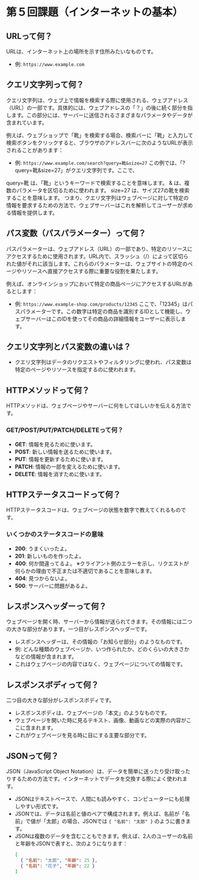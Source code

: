 # 第５回課題（インターネットの基本）

## URLって何？

URLは、インターネット上の場所を示す住所みたいなものです。

- 例: `https://www.example.com`

## クエリ文字列って何？

クエリ文字列は、ウェブ上で情報を検索する際に使用される、ウェブアドレス（URL）の一部です。具体的には、ウェブアドレスの「？」の後に続く部分を指します。この部分には、サーバーに送信されるさまざまなパラメータやデータが含まれています。

例えば、ウェブショップで「靴」を検索する場合、検索バーに「靴」と入力して検索ボタンをクリックすると、ブラウザのアドレスバーに次のようなURLが表示されることがあります：

- 例: `https://www.example.com/search?query=靴&size=27`
  この例では、「?query=靴&size=27」がクエリ文字列です。ここで、

query=靴 は、「靴」というキーワードで検索することを意味します。
& は、複数のパラメータを区切るために使われます。
size=27 は、サイズ27の靴を検索することを意味します。
つまり、クエリ文字列はウェブページに対して特定の情報を要求するための方法で、ウェブサーバーはこれを解析してユーザーが求める情報を提供します。

## パス変数（パスパラメーター）って何？

パスパラメーターは、ウェブアドレス（URL）の一部であり、特定のリソースにアクセスするために使用されます。URL内で、スラッシュ（/）によって区切られた値がそれに該当します。これらのパラメーターは、ウェブサイトの特定のページやリソースへ直接アクセスする際に重要な役割を果たします。

例えば、オンラインショップにおいて特定の商品ページにアクセスするURLがあるとします：

- 例: `https://www.example-shop.com/products/12345`
  ここで、「12345」はパスパラメーターです。この数字は特定の商品を識別するIDとして機能し、ウェブサーバーはこのIDを使ってその商品の詳細情報をユーザーに表示します。

## クエリ文字列とパス変数の違いは？

- クエリ文字列はデータのリクエストやフィルタリングに使われ、パス変数は特定のページやリソースを指定するのに使われます。

## HTTPメソッドって何？

HTTPメソッドは、ウェブページやサーバーに何をしてほしいかを伝える方法です。

### GET/POST/PUT/PATCH/DELETEって何？

- **GET**: 情報を見るために使います。
- **POST**: 新しい情報を送るために使います。
- **PUT**: 情報を更新するために使います。
- **PATCH**: 情報の一部を変えるために使います。
- **DELETE**: 情報を消すために使います。

## HTTPステータスコードって何？

HTTPステータスコードは、ウェブページの状態を数字で教えてくれるものです。

### いくつかのステータスコードの意味

- **200**: うまくいったよ。
- **201**: 新しいものを作ったよ。
- **400**: 何か間違ってるよ。 ※クライアント側のエラーを示し、リクエストが何らかの理由で不正または不適切であることを意味します。
- **404**: 見つからないよ。
- **500**: サーバーに問題があるよ。

## レスポンスヘッダーって何？

ウェブページを開く時、サーバーから情報が送られてきます。その情報には二つの大きな部分があります。一つ目がレスポンスヘッダーです。

- レスポンスヘッダーは、その情報の「お知らせ部分」のようなものです。
- 例: どんな種類のウェブページか、いつ作られたか、どのくらいの大きさかなどの情報が含まれます。
- これはウェブページの内容ではなく、ウェブページについての情報です。

## レスポンスボディって何？

二つ目の大きな部分がレスポンスボディです。

- レスポンスボディは、ウェブページの「本文」のようなものです。
- ウェブページを開いた時に見るテキスト、画像、動画などの実際の内容がここに含まれます。
- これがウェブページを見る時に目にする主要な部分です。

## JSONって何？

JSON（JavaScript Object Notation）は、データを簡単に送ったり受け取ったりするための方法です。インターネットでデータを交換する際によく使われます。

- JSONはテキストベースで、人間にも読みやすく、コンピューターにも処理しやすい形式です。
- JSONでは、データは名前と値のペアで構成されます。例えば、名前が「名前」で値が「太郎」の場合、JSONでは `{ "名前": "太郎" }`
  のように書きます。
- JSONは複数のデータを含むこともできます。例えば、2人のユーザーの名前と年齢をJSONで表すと、次のようになります：
  ```json
  [
    { "名前": "太郎", "年齢": 25 },
    { "名前": "花子", "年齢": 22 }
  ]
